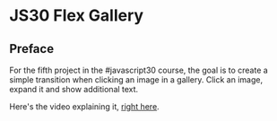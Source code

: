 # JS30 Flex Gallery

## Preface

For the fifth project in the #javascript30 course, the goal is to create a simple transition when clicking an image in a gallery. Click an image, expand it and show additional text.

Here's the video explaining it, [right here](https://youtu.be/9eif30i26jg).

<!-- Here's my personal take, [right here]() -->
